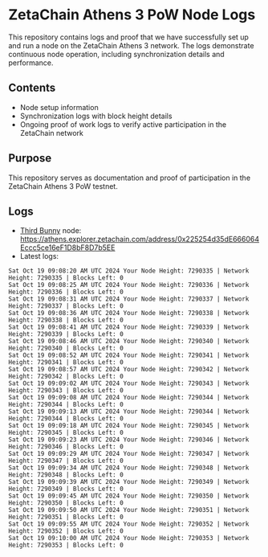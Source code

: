 # ZetaChain Athens 3 PoW Node Logs
This repository contains logs and proof that we have successfully set up and run a node on the ZetaChain Athens 3 network. The logs demonstrate continuous node operation, including synchronization details and performance.

## Contents
- Node setup information
- Synchronization logs with block height details
- Ongoing proof of work logs to verify active participation in the ZetaChain network

## Purpose
This repository serves as documentation and proof of participation in the ZetaChain Athens 3 PoW testnet.

## Logs

- [Third Bunny](https://thirdbunny.xyz/) node: https://athens.explorer.zetachain.com/address/0x225254d35dE666064Eccc5ce16eF1D8bF8D7b5EE
- Latest logs:
```
Sat Oct 19 09:08:20 AM UTC 2024 Your Node Height: 7290335 | Network Height: 7290335 | Blocks Left: 0
Sat Oct 19 09:08:25 AM UTC 2024 Your Node Height: 7290336 | Network Height: 7290336 | Blocks Left: 0
Sat Oct 19 09:08:31 AM UTC 2024 Your Node Height: 7290337 | Network Height: 7290337 | Blocks Left: 0
Sat Oct 19 09:08:36 AM UTC 2024 Your Node Height: 7290338 | Network Height: 7290338 | Blocks Left: 0
Sat Oct 19 09:08:41 AM UTC 2024 Your Node Height: 7290339 | Network Height: 7290339 | Blocks Left: 0
Sat Oct 19 09:08:46 AM UTC 2024 Your Node Height: 7290340 | Network Height: 7290340 | Blocks Left: 0
Sat Oct 19 09:08:52 AM UTC 2024 Your Node Height: 7290341 | Network Height: 7290341 | Blocks Left: 0
Sat Oct 19 09:08:57 AM UTC 2024 Your Node Height: 7290342 | Network Height: 7290342 | Blocks Left: 0
Sat Oct 19 09:09:02 AM UTC 2024 Your Node Height: 7290343 | Network Height: 7290343 | Blocks Left: 0
Sat Oct 19 09:09:08 AM UTC 2024 Your Node Height: 7290344 | Network Height: 7290344 | Blocks Left: 0
Sat Oct 19 09:09:13 AM UTC 2024 Your Node Height: 7290344 | Network Height: 7290344 | Blocks Left: 0
Sat Oct 19 09:09:18 AM UTC 2024 Your Node Height: 7290345 | Network Height: 7290345 | Blocks Left: 0
Sat Oct 19 09:09:23 AM UTC 2024 Your Node Height: 7290346 | Network Height: 7290346 | Blocks Left: 0
Sat Oct 19 09:09:29 AM UTC 2024 Your Node Height: 7290347 | Network Height: 7290347 | Blocks Left: 0
Sat Oct 19 09:09:34 AM UTC 2024 Your Node Height: 7290348 | Network Height: 7290348 | Blocks Left: 0
Sat Oct 19 09:09:39 AM UTC 2024 Your Node Height: 7290349 | Network Height: 7290349 | Blocks Left: 0
Sat Oct 19 09:09:45 AM UTC 2024 Your Node Height: 7290350 | Network Height: 7290350 | Blocks Left: 0
Sat Oct 19 09:09:50 AM UTC 2024 Your Node Height: 7290351 | Network Height: 7290351 | Blocks Left: 0
Sat Oct 19 09:09:55 AM UTC 2024 Your Node Height: 7290352 | Network Height: 7290352 | Blocks Left: 0
Sat Oct 19 09:10:00 AM UTC 2024 Your Node Height: 7290353 | Network Height: 7290353 | Blocks Left: 0
```

